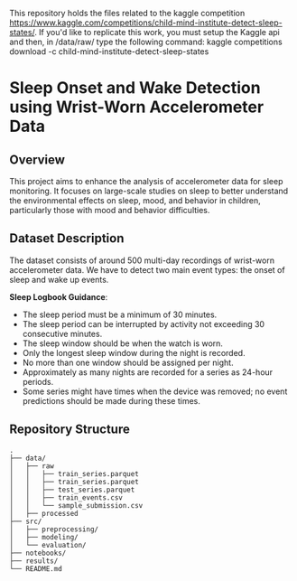 This repository holds the files related to the kaggle competition https://www.kaggle.com/competitions/child-mind-institute-detect-sleep-states/. If you'd like to replicate this work, you must setup the Kaggle api and then, in /data/raw/ type the following command: kaggle competitions download -c child-mind-institute-detect-sleep-states

# Sleep Onset and Wake Detection using Wrist-Worn Accelerometer Data

## Overview

This project aims to enhance the analysis of accelerometer data for sleep monitoring. It focuses on large-scale studies on sleep to better understand the environmental effects on sleep, mood, and behavior in children, particularly those with mood and behavior difficulties.

## Dataset Description

The dataset consists of around 500 multi-day recordings of wrist-worn accelerometer data. We have to detect two main event types: the onset of sleep and wake up events.

**Sleep Logbook Guidance**:

- The sleep period must be a minimum of 30 minutes.
- The sleep period can be interrupted by activity not exceeding 30 consecutive minutes.
- The sleep window should be when the watch is worn.
- Only the longest sleep window during the night is recorded.
- No more than one window should be assigned per night.
- Approximately as many nights are recorded for a series as 24-hour periods.
- Some series might have times when the device was removed; no event predictions should be made during these times.

## Repository Structure

```plaintext
.
├── data/
│   ├── raw
│   │	├── train_series.parquet
│   │	├── train_series.parquet
│   │	├── test_series.parquet
│   │	├── train_events.csv
│   │	└── sample_submission.csv
│   ├── processed
├── src/
│   ├── preprocessing/
│   ├── modeling/
│   └── evaluation/
├── notebooks/
├── results/
└── README.md
